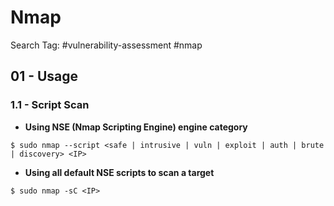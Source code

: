 # Nmap

Search Tag: #vulnerability-assessment #nmap

## 01 - Usage

### 1.1 - Script Scan

- **Using NSE (Nmap Scripting Engine) engine category**

`$ sudo nmap --script <safe | intrusive | vuln | exploit | auth | brute | discovery> <IP>`

- **Using all default NSE scripts to scan a target**

`$ sudo nmap -sC <IP>`